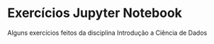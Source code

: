# Exercícios Jupyter Notebook

Alguns exercícios feitos da disciplina Introdução a Ciência de Dados
